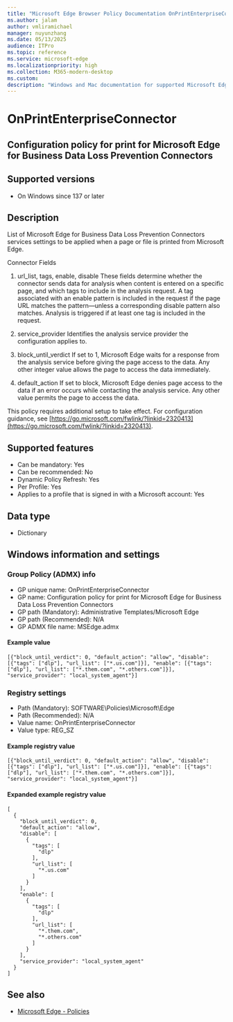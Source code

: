 ```yaml
---
title: "Microsoft Edge Browser Policy Documentation OnPrintEnterpriseConnector"
ms.author: jalam
author: vmliramichael
manager: nuyunzhang
ms.date: 05/13/2025
audience: ITPro
ms.topic: reference
ms.service: microsoft-edge
ms.localizationpriority: high
ms.collection: M365-modern-desktop
ms.custom:
description: "Windows and Mac documentation for supported Microsoft Edge Browser policy: Configuration policy for print for Microsoft Edge for Business Data Loss Prevention Connectors"
---
```


<!--THIS FILE IS AUTOMATICALLY GENERATED. MANUAL CHANGES WILL BE OVERWRITTEN.-->
<!--Please contact the Microsoft Edge Manageability team with any questions.-->

# OnPrintEnterpriseConnector

## Configuration policy for print for Microsoft Edge for Business Data Loss Prevention Connectors


## Supported versions

- On Windows since 137 or later

## Description

List of Microsoft Edge for Business Data Loss Prevention Connectors services settings to be applied when a page or file is printed from Microsoft Edge.

Connector Fields

1. url_list,
tags,
enable,
disable
These fields determine whether the connector sends data for analysis when content is entered on a specific page, and which tags to include in the analysis request.
A tag associated with an enable pattern is included in the request if the page URL matches the pattern—unless a corresponding disable pattern also matches.
Analysis is triggered if at least one tag is included in the request.

2. service_provider
Identifies the analysis service provider the configuration applies to.

3. block_until_verdict
If set to 1, Microsoft Edge waits for a response from the analysis service before giving the page access to the data.
Any other integer value allows the page to access the data immediately.

4. default_action
If set to block, Microsoft Edge denies page access to the data if an error occurs while contacting the analysis service.
Any other value permits the page to access the data.

This policy requires additional setup to take effect. For configuration guidance, see [https://go.microsoft.com/fwlink/?linkid=2320413](https://go.microsoft.com/fwlink/?linkid=2320413).

## Supported features

- Can be mandatory: Yes
- Can be recommended: No
- Dynamic Policy Refresh: Yes
- Per Profile: Yes
- Applies to a profile that is signed in with a Microsoft account: Yes

## Data type

- Dictionary

## Windows information and settings

### Group Policy (ADMX) info

- GP unique name: OnPrintEnterpriseConnector
- GP name: Configuration policy for print for Microsoft Edge for Business Data Loss Prevention Connectors
- GP path (Mandatory): Administrative Templates/Microsoft Edge
- GP path (Recommended): N/A
- GP ADMX file name: MSEdge.admx

#### Example value

```
[{"block_until_verdict": 0, "default_action": "allow", "disable": [{"tags": ["dlp"], "url_list": ["*.us.com"]}], "enable": [{"tags": ["dlp"], "url_list": ["*.them.com", "*.others.com"]}], "service_provider": "local_system_agent"}]
```

### Registry settings

- Path (Mandatory): SOFTWARE\Policies\Microsoft\Edge
- Path (Recommended): N/A
- Value name: OnPrintEnterpriseConnector
- Value type: REG_SZ

#### Example registry value

```
[{"block_until_verdict": 0, "default_action": "allow", "disable": [{"tags": ["dlp"], "url_list": ["*.us.com"]}], "enable": [{"tags": ["dlp"], "url_list": ["*.them.com", "*.others.com"]}], "service_provider": "local_system_agent"}]
```


#### Expanded example registry value

```
[
  {
    "block_until_verdict": 0,
    "default_action": "allow",
    "disable": [
      {
        "tags": [
          "dlp"
        ],
        "url_list": [
          "*.us.com"
        ]
      }
    ],
    "enable": [
      {
        "tags": [
          "dlp"
        ],
        "url_list": [
          "*.them.com",
          "*.others.com"
        ]
      }
    ],
    "service_provider": "local_system_agent"
  }
]
```

## See also
- [Microsoft Edge - Policies](../microsoft-edge-policies.md)
